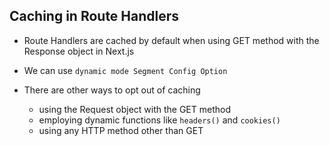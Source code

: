 ## Caching in Route Handlers

- Route Handlers are cached by default when using GET method with the Response object in Next.js

- We can use `dynamic mode Segment Config Option`
- There are other ways to opt out of caching
  - using the Request object with the GET method
  - employing dynamic functions like `headers()` and `cookies()`
  - using any HTTP method other than GET
